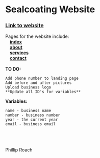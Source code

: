 # Sealcoating Website
### [Link to website](https://roachboisss.github.io/sealcoating)
Pages for the website include:<br/>
&ensp;&ensp;[**index**](https://roachboisss.github.io/sealcoating/index.html)<br/>
&ensp;&ensp;[**about**](https://roachboisss.github.io/sealcoating/about.html)<br/>
&ensp;&ensp;[**services**](https://roachboisss.github.io/sealcoating/services.html)<br/>
&ensp;&ensp;[**contact**](https://roachboisss.github.io/sealcoating/contact.html)<br/><br/>
**TO DO:**
```
Add phone number to landing page
Add before and after pictures
Upload business logo
**Update all ID's for variables**
```
**Variables:**
```
name - business name
number - business number
year - the current year
email - business email
```
<br/><br/><br/>Phillip Roach
